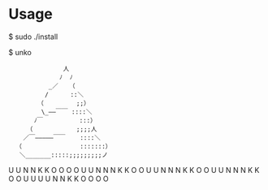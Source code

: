 Usage
===========

$ sudo ./install

$ unko


                   人
                  ﾉ  ﾉ
               _／   （
              /      ::＼
            （         ;;）
             \_――￣￣ ::::＼
           ﾉ￣          :::）
         （            ;;;;人
        ／￣―――――￣￣    ::::＼
      （                :::::::）
       ＼_______:::::;;;;;;;;;ノ

U       U  N       N  K     K  O O O O
U       U  N N     N  K   K    O     O
U       U  N   N   N  K K      O     O
U       U  N     N N  K   K    O     O
 U U U U   N       N  K     K  O O O O

